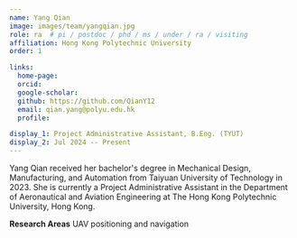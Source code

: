 ```yaml
---
name: Yang Qian
image: images/team/yangqian.jpg
role: ra  # pi / postdoc / phd / ms / under / ra / visiting
affiliation: Hong Kong Polytechnic University
order: 1

links:
  home-page: 
  orcid: 
  google-scholar: 
  github: https://github.com/QianY12
  email: qian.yang@polyu.edu.hk
  profile: 

display_1: Project Administrative Assistant, B.Eng. (TYUT)
display_2: Jul 2024 -- Present
---
```


<!--  Add a short self introduction here -->
<!-- Like Research Areas -->

Yang Qian received her bachelor's degree in Mechanical Design, Manufacturing, and Automation from Taiyuan University of Technology in 2023. She is currently a Project Administrative Assistant in the Department of Aeronautical and Aviation Engineering at The Hong Kong Polytechnic University, Hong Kong.

**Research Areas**
UAV positioning and navigation
